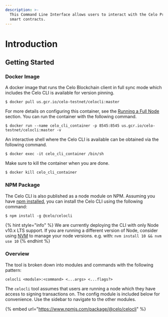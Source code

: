 ```yaml
---
description: >-
  This Command Line Interface allows users to interact with the Celo Protocol
  smart contracts.
---
```


# Introduction

## Getting Started

### Docker Image

A docker image that runs the Celo Blockchain client in full sync mode which includes the Celo CLI is available for version pinning.

`$ docker pull us.gcr.io/celo-testnet/celocli:master`

For more details on configuring this container, see the [Running a Full Node](../getting-started/running-a-full-node.md) section. You can run the container with the following command.

`$ docker run --name celo_cli_container -p 8545:8545 us.gcr.io/celo-testnet/celocli:master -v`

An interactive shell where the Celo CLI is available can be obtained via the following command.

`$ docker exec -it celo_cli_container /bin/sh`

Make sure to kill the container when you are done.

`$ docker kill celo_cli_container`

### NPM Package

The Celo CLI is also published as a node module on NPM. Assuming you have [npm installed](https://www.npmjs.com/get-npm), you can install the Celo CLI using the following command:

`$ npm install -g @celo/celocli`

{% hint style="info" %}
We are currently deploying the CLI with only Node v10.x LTS support. If you are running a different version of Node, consider using [NVM](https://github.com/nvm-sh/nvm#installation-and-update) to manage your node versions. e.g. with: `nvm install 10 && nvm use 10`
{% endhint %}

### Overview

The tool is broken down into modules and commands with the following pattern:

`celocli <module>:<command> <...args> <...flags?>`

The `celocli` tool assumes that users are running a node which they have access to signing transactions on. The config module is included below for convenience. Use the sidebar to navigate to the other modules.

{% embed url="https://www.npmjs.com/package/@celo/celocli" %}
